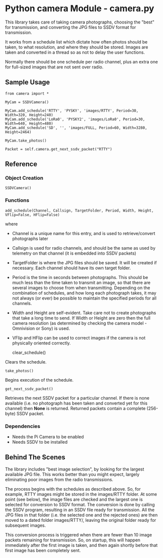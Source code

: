 # Python camera Module - camera.py

This library takes care of taking camera photographs, choosing the "best" for transmission, and converting the JPG files to SSDV format for transmission.

It works from a schedule list which dictate how often photos should be taken, to what resolution, and where they should be stored.  Images are taken and converted in a thread so as not to delay the user functions.

Normally there should be one schedule per radio channel, plus an extra one for full-sized images that are not sent over radio. 

## Sample Usage

	from camera import *

	MyCam = SSDVCamera()
	
	MyCam.add_schedule('RTTY', 'PYSKY', 'images/RTTY', Period=30, Width=320, Height=240)
	MyCam.add_schedule('LoRa0', 'PYSKY2', 'images/LoRa0', Period=30, Width=640, Height=480)
	MyCam.add_schedule('SD', '', 'images/FULL, Period=60, Width=3280, Height=2464)

	MyCam.take_photos()

	Packet = self.camera.get_next_ssdv_packet("RTTY")
	

## Reference

### Object Creation

	SSDVCamera()

### Functions

	add_schedule(Channel, Callsign, TargetFolder, Period, Width, Height, VFlip=False, HFlip=False)

where

- Channel is a unique name for this entry, and is used to retrieve/convert photographs later
- Callsign is used for radio channels, and should be the same as used by telemetry on that channel (it is embedded into SSDV packets)
- TargetFolder is where the JPG files should be saved.  It will be created if necessary.  Each channel should have its own target folder.
- Period is the time in seconds between photographs.  This should be much less than the time taken to transmit an image, so that there are several images to choose from when transmitting.  Depending on the combination of schedules, and how long each photograph takes, it may not always (or ever) be possible to maintain the specified periods for all channels.
- Width and Height are self-evident.  Take care not to create photographs that take a long time to send.  If Width or Height are zero then the full camera resolution (as determined by checking the camera model - Omnivision or Sony) is used.
- VFlip and HFlip can be used to correct images if the camera is not physically oriented correctly. 


	clear_schedule()

Clears the schedule.

	take_photos()

Begins execution of the schedule.

	get_next_ssdv_packet()

Retrieves the next SSDV packet for a particular channel.  If there is none available (i.e. no photograph has been taken and converted yet for this channel) then **None** is returned.  Returned packets contain a complete (256-byte) SSDV packet.

### Dependencies

- Needs the Pi Camera to be enabled
- Needs SSDV to be installed

## Behind The Scenes

The library includes "best image selection", by looking for the largest available JPG file.  This works better than you might expect, largely eliminating poor images from the radio transmissions.

The process begins with the schedules as described above.  So, for example, RTTY images might be stored in the images/RTTY folder.  At some point (see below), the image files are checked and the largest one is selected for conversion to SSDV format.  The conversion is done by calling the SSDV program, resulting in an SSDV file ready for transmission.  All the JPG files in that folder (i.e. the selected one and the rejected ones) are then moved to a dated folder images/RTTY/<date>, leaving the original folder ready for subsequent images.

This conversion process is triggered when there are fewer than 10 image packets remaining for transmission.  So, on startup, this will happen immediately after the first image is taken, and then again shortly before that first image has been completely sent.